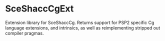 # SceShaccCgExt

 Extension library for SceShaccCg. Returns support for PSP2 specific Cg language extensions, and intrinsics, as well as reimplementing stripped out compiler pragmas.
